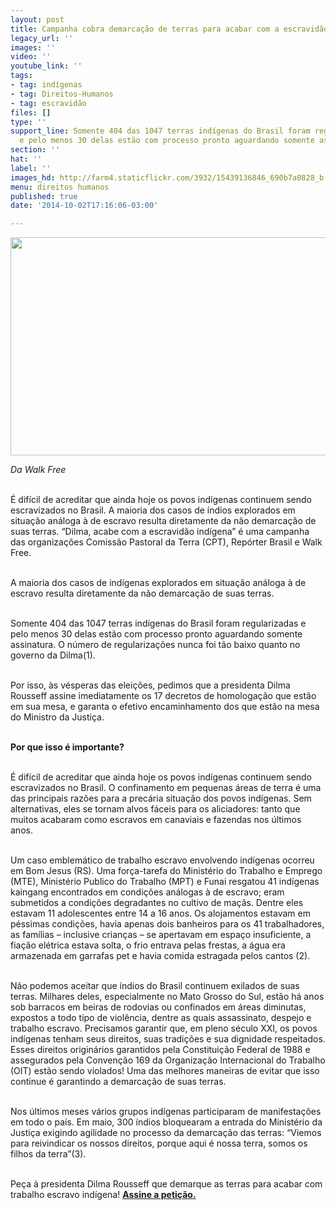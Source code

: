 ```yaml
---
layout: post
title: Campanha cobra demarcação de terras para acabar com a escravidão indígena
legacy_url: ''
images: ''
video: ''
youtube_link: ''
tags:
- tag: indígenas
- tag: Direitos-Humanos
- tag: escravidão
files: []
type: ''
support_line: Somente 404 das 1047 terras indígenas do Brasil foram regularizadas
  e pelo menos 30 delas estão com processo pronto aguardando somente assinatura
section: ''
hat: ''
label: ''
images_hd: http://farm4.staticflickr.com/3932/15439136846_690b7a0828_b.jpg
menu: direitos humanos
published: true
date: '2014-10-02T17:16:06-03:00'

---
```

<p><img alt="" height="349" src="http://farm4.staticflickr.com/3932/15439136846_690b7a0828_b.jpg" width="590" /></p>

<p><em>Da Walk Free</em></p>

<p><br />
&Eacute; dif&iacute;cil de acreditar que ainda hoje os povos ind&iacute;genas continuem sendo escravizados no Brasil. A maioria dos casos de &iacute;ndios explorados em situa&ccedil;&atilde;o an&aacute;loga &agrave; de escravo resulta diretamente da n&atilde;o demarca&ccedil;&atilde;o de suas terras. &ldquo;Dilma, acabe com a escravid&atilde;o ind&iacute;gena&rdquo; &eacute; uma campanha das organiza&ccedil;&otilde;es Comiss&atilde;o Pastoral da Terra (CPT), Rep&oacute;rter Brasil e Walk Free.</p>

<p><br />
A maioria dos casos de ind&iacute;genas explorados em situa&ccedil;&atilde;o an&aacute;loga &agrave; de escravo resulta diretamente da n&atilde;o demarca&ccedil;&atilde;o de suas terras.</p>

<p><br />
Somente 404 das 1047 terras ind&iacute;genas do Brasil foram regularizadas e pelo menos 30 delas est&atilde;o com processo pronto aguardando somente assinatura. O n&uacute;mero de regulariza&ccedil;&otilde;es nunca foi t&atilde;o baixo quanto no governo da Dilma(1).</p>

<p><br />
Por isso, &agrave;s v&eacute;speras das elei&ccedil;&otilde;es, pedimos que a presidenta Dilma Rousseff assine imediatamente os 17 decretos de homologa&ccedil;&atilde;o que est&atilde;o em sua mesa, e garanta o efetivo encaminhamento dos que est&atilde;o na mesa do Ministro da Justi&ccedil;a.</p>

<p><br />
<strong>Por que isso &eacute; importante?</strong></p>

<p><br />
&Eacute; dif&iacute;cil de acreditar que ainda hoje os povos ind&iacute;genas continuem sendo escravizados no Brasil. O confinamento em pequenas &aacute;reas de terra &eacute; uma das principais raz&otilde;es para a prec&aacute;ria situa&ccedil;&atilde;o dos povos ind&iacute;genas. Sem alternativas, eles se tornam alvos f&aacute;ceis para os aliciadores: tanto que muitos acabaram como escravos em canaviais e fazendas nos &uacute;ltimos anos.</p>

<p><br />
Um caso emblem&aacute;tico de trabalho escravo envolvendo ind&iacute;genas ocorreu em Bom Jesus (RS). Uma for&ccedil;a-tarefa do Minist&eacute;rio do Trabalho e Emprego (MTE), Minist&eacute;rio Publico do Trabalho (MPT) e Funai resgatou 41 ind&iacute;genas kaingang encontrados em condi&ccedil;&otilde;es an&aacute;logas &agrave; de escravo; eram submetidos a condi&ccedil;&otilde;es degradantes no cultivo de ma&ccedil;&atilde;s. Dentre eles estavam 11 adolescentes entre 14 a 16 anos. Os alojamentos estavam em p&eacute;ssimas condi&ccedil;&otilde;es, havia apenas dois banheiros para os 41 trabalhadores, as fam&iacute;lias &ndash; inclusive crian&ccedil;as &ndash; se apertavam em espa&ccedil;o insuficiente, a fia&ccedil;&atilde;o el&eacute;trica estava solta, o frio entrava pelas frestas, a &aacute;gua era armazenada em garrafas pet e havia comida estragada pelos cantos (2).</p>

<p><br />
N&atilde;o podemos aceitar que &iacute;ndios do Brasil continuem exilados de suas terras. Milhares deles, especialmente no Mato Grosso do Sul, est&atilde;o h&aacute; anos sob barracos em beiras de rodovias ou confinados em &aacute;reas diminutas, expostos a todo tipo de viol&ecirc;ncia, dentre as quais assassinato, despejo e trabalho escravo. Precisamos garantir que, em pleno s&eacute;culo XXI, os povos ind&iacute;genas tenham seus direitos, suas tradi&ccedil;&otilde;es e sua dignidade respeitados. Esses direitos origin&aacute;rios garantidos pela Constitui&ccedil;&atilde;o Federal de 1988 e assegurados pela Conven&ccedil;&atilde;o 169 da Organiza&ccedil;&atilde;o Internacional do Trabalho (OIT) est&atilde;o sendo violados! Uma das melhores maneiras de evitar que isso continue &eacute; garantindo a demarca&ccedil;&atilde;o de suas terras.</p>

<p><br />
Nos &uacute;ltimos meses v&aacute;rios grupos ind&iacute;genas participaram de manifesta&ccedil;&otilde;es em todo o pa&iacute;s. Em maio, 300 &iacute;ndios bloquearam a entrada do Minist&eacute;rio da Justi&ccedil;a exigindo agilidade no processo da demarca&ccedil;&atilde;o das terras: &ldquo;Viemos para reivindicar os nossos direitos, porque aqui &eacute; nossa terra, somos os filhos da terra&rdquo;(3).</p>

<p><br />
Pe&ccedil;a &agrave; presidenta Dilma Rousseff que demarque as terras para acabar com trabalho escravo ind&iacute;gena!&nbsp;<a href="http://campaigns.walkfree.org/petitions/dilma-acabe-com-a-escravidao-indigena/?utm_source=Subscribers&amp;utm_medium=email&amp;utm_campaign=dilma-acabe-com-a-escravidao-indigena&amp;utm_content=Indios_PCAN-RB-CPT_Petition_Launch_pt-BR_Brazil_01Oct14&amp;source=Indios_PCAN-RB-CPT_Petition_Launch_pt-BR_Brazil_01Oct14&amp;preferred_locale=pt-BR" target="_blank"><strong>Assine a peti&ccedil;&atilde;o.</strong></a></p>
